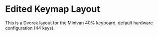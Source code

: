 # Edited Keymap Layout

This is a Dvorak layout for the Minivan 40% keyboard, 
default hardware configuration (44 keys).
